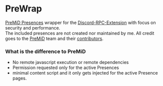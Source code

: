 # PreWrap
[PreMiD Presences](https://github.com/PreMiD/Presences) wrapper for the [Discord-RPC-Extension](https://github.com/lolamtisch/Discord-RPC-Extension) with focus on security and performance.  
The included presences are not created nor maintained by me. All credit goes to the [PreMiD](https://premid.app/) team and their [contributors](https://premid.app/contributors).

### What is the difference to PreMiD
* No remote javascript execution or remote dependencies
* Permission requested only for the active Presences
* minimal content script and it only gets injected for the active Presence pages.
